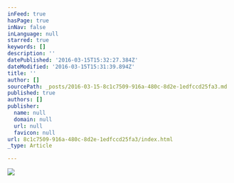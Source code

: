 ```yaml
---
inFeed: true
hasPage: true
inNav: false
inLanguage: null
starred: true
keywords: []
description: ''
datePublished: '2016-03-15T15:32:27.384Z'
dateModified: '2016-03-15T15:31:39.894Z'
title: ''
author: []
sourcePath: _posts/2016-03-15-8c1c7509-916a-480c-8d2e-1edfccd25fa3.md
published: true
authors: []
publisher:
  name: null
  domain: null
  url: null
  favicon: null
url: 8c1c7509-916a-480c-8d2e-1edfccd25fa3/index.html
_type: Article

---
```

![](https://the-grid-user-content.s3-us-west-2.amazonaws.com/bb3cd322-f208-4e15-a2ae-ab14c773606e.jpg)